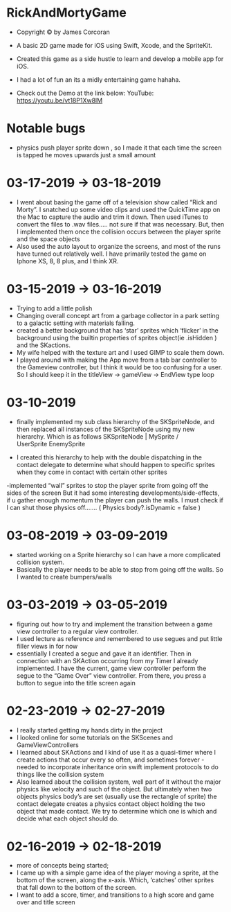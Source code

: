 # RickAndMortyGame
- Copyright &copy; by James Corcoran
- A basic 2D game made for iOS using Swift, Xcode, and the SpriteKit.
- Created this game as a side hustle to learn and develop a mobile app for iOS.
- I had a lot of fun an its a midly entertaining game hahaha.

- Check out the Demo at the link below:
YouTube: https://youtu.be/vt18P1Xw8lM 

# Notable bugs
- physics push player sprite down , so I made it that each time the screen is tapped he moves upwards just a small amount

# 03-17-2019 -> 03-18-2019
- I went about basing the game off of a television show called “Rick and Morty”. I snatched up some video clips and used the QuickTime app on the Mac to capture the audio and trim it down. Then used iTunes to convert the files to .wav files….. not sure if that was necessary. But, then I implemented them once the collision occurs between the player sprite and the space objects 
- Also used the auto layout to organize the screens, and most of the runs have turned out relatively well. I have primarily tested the game on Iphone XS, 8, 8 plus, and I think XR.  

# 03-15-2019 -> 03-16-2019
- Trying to add a little polish
- Changing overall concept art from a garbage collector in a park setting to a galactic setting with materials falling.
- created a better background that has ‘star’ sprites which ‘flicker’ in the background using the builtin properties of sprites object(ie .isHidden ) and the SKactions.
- My wife helped with the texture art and I used GIMP to scale them down.
- I played around with making the App move from a tab bar controller to the Gameview controller, but I think it would be too confusing for a user. So I should keep it in the titleView -> gameView -> EndView type loop

# 03-10-2019
- finally implemented my sub class hierarchy of the SKSpriteNode, and then replaced all instances of the SKSpriteNode using my new hierarchy. Which is as follows
			  SKSpriteNode
				      |
			      MySprite
			    /		       \
		UserSprite		EnemySprite

- I created this hierarchy to help with the double dispatching in the contact delegate to determine what should happen to specific sprites when they come in contact with certain other sprites

-implemented “wall” sprites to stop the player sprite from going off the sides of the screen
But it had some interesting developments/side-effects, if u gather enough momentum the player can push the walls. I must check if I can shut those physics off…….  ( Physics body?.isDynamic = false )

# 03-08-2019  -> 03-09-2019
- started working on a Sprite hierarchy so I can have a more complicated collision system.
- Basically the player needs to be able to stop from going off the walls. So I wanted to create bumpers/walls

# 03-03-2019 -> 03-05-2019
- figuring out how to try and implement the transition between a game view controller to a regular view controller. 
- I used lecture as reference and remembered to use segues and put little filler views in for now
- essentially I created a segue and gave it an identifier. Then in connection with an SKAction occurring from my Timer I already implemented. I have the current, game view controller perform the segue to the “Game Over” view controller. From there, you press a button to segue into the title screen again

# 02-23-2019 -> 02-27-2019
- I really started getting my hands dirty in the project
- I looked online for some tutorials on the SKScenes and GameViewControllers
- I learned about SKActions and I kind of use it as a quasi-timer where I create actions that occur every so often, and sometimes forever
-needed  to incorporate inheritance orin swift implement  protocols to do things like the collision system 
- Also learned about the collision system, well part of it without the major physics like velocity and such of the object. But ultimately when two objects physics body’s are set (usually use the rectangle of sprite) the contact delegate creates a physics contact object holding the two object that made contact. We try to determine which one is which and decide what each object should do.


# 02-16-2019 -> 02-18-2019
- more of concepts being started;
- I came up with a simple game idea of the player moving a sprite, at the bottom of the screen, along the x-axis. Which, ‘catches’ other sprites that fall down to the bottom of the screen. 
- I want to add a score, timer, and transitions to a high score and game over and title screen

